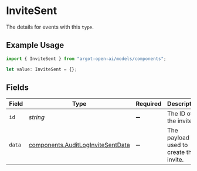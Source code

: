# InviteSent

The details for events with this `type`.

## Example Usage

```typescript
import { InviteSent } from "argot-open-ai/models/components";

let value: InviteSent = {};
```

## Fields

| Field                                                                                  | Type                                                                                   | Required                                                                               | Description                                                                            |
| -------------------------------------------------------------------------------------- | -------------------------------------------------------------------------------------- | -------------------------------------------------------------------------------------- | -------------------------------------------------------------------------------------- |
| `id`                                                                                   | *string*                                                                               | :heavy_minus_sign:                                                                     | The ID of the invite.                                                                  |
| `data`                                                                                 | [components.AuditLogInviteSentData](../../models/components/auditloginvitesentdata.md) | :heavy_minus_sign:                                                                     | The payload used to create the invite.                                                 |